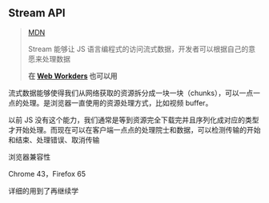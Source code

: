 ## Stream API

> [MDN](https://developer.mozilla.org/en-US/docs/Web/API/Streams_API)
>
> Stream 能够让 JS 语言编程式的访问流式数据，开发者可以根据自己的意愿来处理数据
>
> **在 [Web Workders](https://developer.mozilla.org/en-US/docs/Web/API/Web_Workers_API) 也可以用**

流式数据能够使得我们从网络获取的资源拆分成一块一块（chunks），可以一点一点的处理。是浏览器一直使用的资源处理方式，比如视频 buffer。

以前 JS 没有这个能力，我们通常是等到资源完全下载完并且序列化成对应的类型才开始处理。而现在可以在客户端一点点的处理院士和数据，可以检测传输的开始和结束、处理错误、取消传输

浏览器兼容性

Chrome 43，Firefox 65

详细的用到了再继续学
